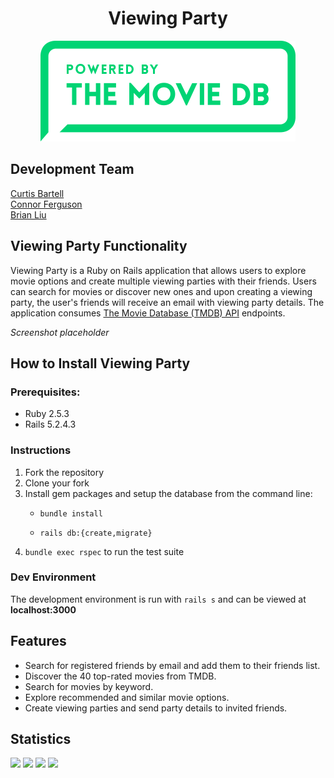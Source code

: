 # <div align="center"> Viewing Party



<div align="center"><img src = "https://raw.githubusercontent.com/zisiszikos/the-movie-db-example/master/tmdb.png"/></div>

## Development Team
[Curtis Bartell](https://github.com/c-bartell) <br>
[Connor Ferguson](https://github.com/cpfergus1) <br>
[Brian Liu](https://github.com/badgerbreezy) <br>

## Viewing Party Functionality
Viewing Party is a Ruby on Rails application that allows users to explore movie options and create multiple viewing parties with their friends. Users can search for movies or discover new ones and upon creating a viewing party, the user's friends will receive an email with viewing party details. The application consumes [The Movie Database (TMDB) API](https://developers.themoviedb.org/3/getting-started/introduction) endpoints.

*Screenshot placeholder*

## How to Install Viewing Party
<h3>Prerequisites:</h3>
  <ul>
    <li>Ruby 2.5.3</li>
    <li>Rails 5.2.4.3</li>
  </ul>
<h3>Instructions</h3>
<ol>
  <li>Fork the repository
  <li>Clone your fork
  <li>Install gem packages and setup the database from the command line:
      <ul>
        <li>
         
`bundle install`
        <li>
  
`rails db:{create,migrate}`
      </ul>
  <li>
  
  `bundle exec rspec` to run the test suite
</ol>

<h3>Dev Environment</h3>

The development environment is run with `rails s` and can be viewed at **localhost:3000**

## Features

- Search for registered friends by email and add them to their friends list.
- Discover the 40 top-rated movies from TMDB.
- Search for movies by keyword.
- Explore recommended and similar movie options.
- Create viewing parties and send party details to invited friends.


## Statistics
   ![](https://img.shields.io/badge/Rails-5.2.4-informational?style=flat&logo=<LOGO_NAME>&logoColor=white&color=2bbc8a) ![](https://img.shields.io/badge/Code-Ruby-informational?style=flat&logo=<LOGO_NAME>&logoColor=white&color=2bbc8a)   ![](https://img.shields.io/badge/Code-HTML-informational?style=flat&logo=<LOGO_NAME>&logoColor=white&color=2bbc8a) ![](https://img.shields.io/badge/Code-CSS-informational?style=flat&logo=<LOGO_NAME>&logoColor=white&color=2bbc8a)

